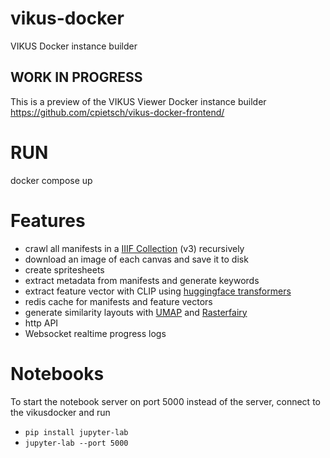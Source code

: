 # vikus-docker
VIKUS Docker instance builder

## WORK IN PROGRESS
This is a preview of the VIKUS Viewer Docker instance builder
https://github.com/cpietsch/vikus-docker-frontend/

# RUN
docker compose up


# Features
- crawl all manifests in a [IIIF Collection](https://iiif.io/api/presentation/3.0/) (v3) recursively
- download an image of each canvas and save it to disk
- create spritesheets
- extract metadata from manifests and generate keywords
- extract feature vector with CLIP using [huggingface transformers](https://huggingface.co/docs/transformers/model_doc/clip)
- redis cache for manifests and feature vectors
- generate similarity layouts with [UMAP](https://umap-learn.readthedocs.io/en/latest/) and [Rasterfairy](https://github.com/Quasimondo/RasterFairy)
- http API
- Websocket realtime progress logs


# Notebooks
To start the notebook server on port 5000 instead of the server, connect to the vikusdocker and run
- `pip install jupyter-lab`
- `jupyter-lab --port 5000`

